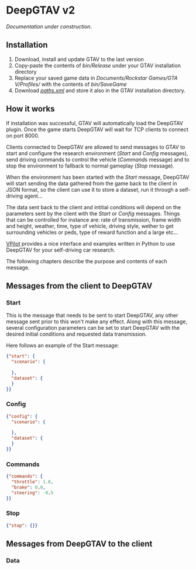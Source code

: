 # DeepGTAV v2

*Documentation under construction*.

## Installation
1. Download, install and update GTAV to the last version
2. Copy-paste the contents of *bin/Release* under your GTAV installation directory
3. Replace your saved game data in *Documents/Rockstar Games/GTA V/Profiles/* with the contents of *bin/SaveGame*
4. Download *[paths.xml](https://drive.google.com/open?id=0Bzh5djJlCOmMOTA1RVlOXzZ5dEk)* and store it also in the GTAV installation directory. 

## How it works

If installation was successful, GTAV will automatically load the DeepGTAV plugin. Once the game starts DeepGTAV will wait for TCP clients to connect on port 8000.

Clients connected to DeepGTAV are allowed to send messages to GTAV to start and configure the research environment (*Start* and *Config* messages), send driving commands to control the vehicle (*Commands* message) and to stop the environment to fallback to normal gameplay (*Stop* message).

When the environment has been started with the *Start* message, DeepGTAV will start sending the data gathered from the game back to the client in JSON format, so the client can use it to store a dataset, run it through a self-driving agent...

The data sent back to the client and intitial conditions will depend on the parameters sent by the client with the *Start* or *Config* messages. Things that can be controlled for instance are: rate of transmission, frame width and height, weather, time, type of vehicle, driving style, wether to get surrounding vehicles or peds, type of reward function and a large etc...

[VPilot](https://github.com/ai-tor/VPilot) provides a nice interface and examples written in Python to use DeepGTAV for your self-driving car research.

The following chapters describe the purpose and contents of each message.

## Messages from the client to DeepGTAV

### Start

This is the message that needs to be sent to start DeepGTAV, any other message sent prior to this won't make any effect. Along with this message, several configuration parameters can be set to start DeepGTAV with the desired initial conditions and requested data transmission.

Here follows an example of the Start message:
```json
{"start": {
  "scenario": {
  
  },
  "dataset": {
  }
}}
```


### Config
```json
{"config": {
  "scenario": {
  
  },
  "dataset": {
  }
}}
```
### Commands
```json
{"commands": {
  "throttle": 1.0,
  "brake": 0.0,
  "steering": -0.5
}}
```
### Stop
```json
{"stop": {}}
```
## Messages from DeepGTAV to the client

### Data
